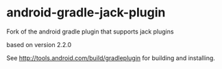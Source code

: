 # android-gradle-jack-plugin
Fork of the android gradle plugin that supports jack plugins

based on version 2.2.0

See http://tools.android.com/build/gradleplugin for building and installing.

